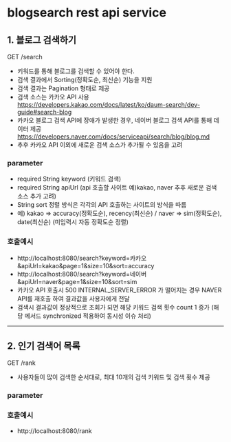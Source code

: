 # blogsearch rest api service

## 1. 블로그 검색하기
GET /search
* 키워드를 통해 블로그를 검색할 수 있어야 한다.<br>
* 검색 결과에서 Sorting(정확도순, 최신순) 기능을 지원<br>
* 검색 결과는 Pagination 형태로 제공<br>
* 검색 소스는 카카오 API 사용 https://developers.kakao.com/docs/latest/ko/daum-search/dev-guide#search-blog <br>
* 카카오 블로그 검색 API에 장애가 발생한 경우, 네이버 블로그 검색 API를 통해 데이터 제공 https://developers.naver.com/docs/serviceapi/search/blog/blog.md <br>
* 추후 카카오 API 이외에 새로운 검색 소스가 추가될 수 있음을 고려<br>
### parameter
* required String keyword (키워드 검색)
* required String apiUrl (api 호출할 사이트 예)kakao, naver 추후 새로운 검색 소스 추가 고려)
* String sort 정렬 방식은 각각의 API 호출하는 사이트의 방식을 따름 <br>
* 예) kakao => accuracy(정확도순), recency(최신순) / naver => sim(정확도순), date(최신순) (미입력시 자동 정확도순 정렬)
### 호출예시
* http://localhost:8080/search?keyword=카카오&apiUrl=kakao&page=1&size=10&sort=accuracy
* http://localhost:8080/search?keyword=네이버&apiUrl=naver&page=1&size=10&sort=sim
* 카카오 API 호출시 500 INTERNAL_SERVER_ERROR 가 떨어지는 경우 NAVER API를 재호출 하여 결과값을 사용자에게 전달
* 검색시 결과값이 정상적으로 조회가 되면 해당 키워드 검색 횟수 count 1 증가 (해당 메서드 synchronized 적용하여 동시성 이슈 처리)
***
## 2. 인기 검색어 목록
GET /rank
* 사용자들이 많이 검색한 순서대로, 최대 10개의 검색 키워드 및 검색 횟수 제공
### parameter
### 호출예시
* http://localhost:8080/rank
